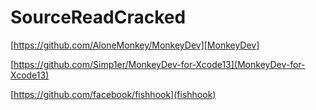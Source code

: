 # SourceReadCracked

[https://github.com/AloneMonkey/MonkeyDev][MonkeyDev]

[https://github.com/Simp1er/MonkeyDev-for-Xcode13](MonkeyDev-for-Xcode13)

[https://github.com/facebook/fishhook](fishhook)

